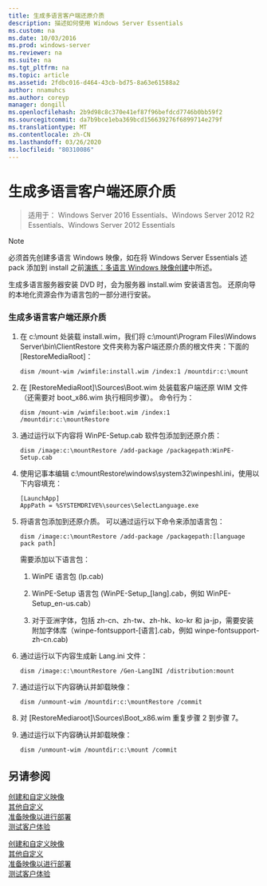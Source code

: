 ```yaml
---
title: 生成多语言客户端还原介质
description: 描述如何使用 Windows Server Essentials
ms.custom: na
ms.date: 10/03/2016
ms.prod: windows-server
ms.reviewer: na
ms.suite: na
ms.tgt_pltfrm: na
ms.topic: article
ms.assetid: 2fdbc016-d464-43cb-bd75-8a63e61588a2
author: nnamuhcs
ms.author: coreyp
manager: dongill
ms.openlocfilehash: 2b9d98c8c370e41ef87f96befdcd7746b0bb59f2
ms.sourcegitcommit: da7b9bce1eba369bcd156639276f6899714e279f
ms.translationtype: MT
ms.contentlocale: zh-CN
ms.lasthandoff: 03/26/2020
ms.locfileid: "80310086"
---
```

# <a name="build-multi-language-client-restore-media"></a>生成多语言客户端还原介质

>适用于： Windows Server 2016 Essentials、Windows Server 2012 R2 Essentials、Windows Server 2012 Essentials

> [!NOTE]
>  必须首先创建多语言 Windows 映像，如在将 Windows Server Essentials 述 pack 添加到 install 之前[演练：多语言 Windows 映像创建](https://technet.microsoft.com/library/jj126995)中所述。  
  
 生成多语言服务器安装 DVD 时，会为服务器 install.wim 安装语言包。 还原向导的本地化资源会作为语言包的一部分进行安装。  
  
### <a name="to-build-a-multi-language-client-restore-media"></a>生成多语言客户端还原介质  
  
1.  在 c:\mount 处装载 install.wim，我们将 c:\mount\Program Files\Windows Server\bin\ClientRestore 文件夹称为客户端还原介质的根文件夹：下面的 [RestoreMediaRoot]：  
  
    ```  
    dism /mount-wim /wimfile:install.wim /index:1 /mountdir:c:\mount  
    ```  
  
2.  在 [RestoreMediaRoot]\Sources\Boot.wim 处装载客户端还原 WIM 文件（还需要对 boot_x86.wim 执行相同步骤）。 命令行为：  
  
    ```  
    dism /mount-wim /wimfile:boot.wim /index:1 /mountdir:c:\mountRestore  
    ```  
  
3.  通过运行以下内容将 WinPE-Setup.cab 软件包添加到还原介质：  
  
    ```  
    dism /image:c:\mountRestore /add-package /packagepath:WinPE-Setup.cab  
    ```  
  
4.  使用记事本编辑 c:\mountRestore\windows\system32\winpeshl.ini，使用以下内容填充：  
  
    ```  
    [LaunchApp]  
    AppPath = %SYSTEMDRIVE%\sources\SelectLanguage.exe  
    ```  
  
5.  将语言包添加到还原介质。 可以通过运行以下命令来添加语言包：  
  
    ```  
    dism /image:c:\mountRestore /add-package /packagepath:[language pack path]  
    ```  
  
     需要添加以下语言包：  
  
    1.  WinPE 语言包 (lp.cab)  
  
    2.  WinPE-Setup 语言包 (WinPE-Setup_[lang].cab，例如 WinPE-Setup_en-us.cab）  
  
    3.  对于亚洲字体，包括 zh-cn、zh-tw、zh-hk、ko-kr 和 ja-jp，需要安装附加字体库（winpe-fontsupport-[语言].cab，例如 winpe-fontsupport-zh-cn.cab)  
  
6.  通过运行以下内容生成新 Lang.ini 文件：  
  
    ```  
    dism /image:c:\mountRestore /Gen-LangINI /distribution:mount  
    ```  
  
7.  通过运行以下内容确认并卸载映像：  
  
    ```  
    dism /unmount-wim /mountdir:c:\mountRestore /commit  
    ```  
  
8.  对 [RestoreMediaroot]\Sources\Boot_x86.wim 重复步骤 2 到步骤 7。  
  
9. 通过运行以下内容确认并卸载映像：  
  
    ```  
    dism /unmount-wim /mountdir:c:\mount /commit  
    ```  
  
## <a name="see-also"></a>另请参阅  

 [创建和自定义映像](Creating-and-Customizing-the-Image.md)   
 [其他自定义](Additional-Customizations.md)   
 [准备映像以进行部署](Preparing-the-Image-for-Deployment.md)   
 [测试客户体验](Testing-the-Customer-Experience.md)

 [创建和自定义映像](../install/Creating-and-Customizing-the-Image.md)   
 [其他自定义](../install/Additional-Customizations.md)   
 [准备映像以进行部署](../install/Preparing-the-Image-for-Deployment.md)   
 [测试客户体验](../install/Testing-the-Customer-Experience.md)

